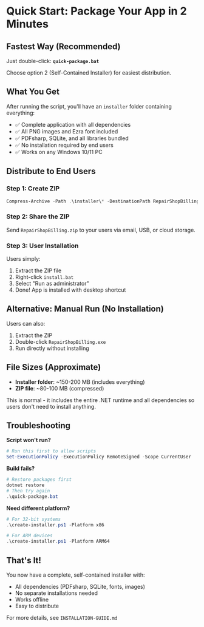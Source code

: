 # Quick Start: Package Your App in 2 Minutes

## Fastest Way (Recommended)

Just double-click: **`quick-package.bat`**

Choose option 2 (Self-Contained Installer) for easiest distribution.

## What You Get

After running the script, you'll have an `installer` folder containing everything:
- ✅ Complete application with all dependencies
- ✅ All PNG images and Ezra font included
- ✅ PDFsharp, SQLite, and all libraries bundled
- ✅ No installation required by end users
- ✅ Works on any Windows 10/11 PC

## Distribute to End Users

### Step 1: Create ZIP
```powershell
Compress-Archive -Path .\installer\* -DestinationPath RepairShopBilling.zip
```

### Step 2: Share the ZIP
Send `RepairShopBilling.zip` to your users via email, USB, or cloud storage.

### Step 3: User Installation
Users simply:
1. Extract the ZIP file
2. Right-click `install.bat`
3. Select "Run as administrator"
4. Done! App is installed with desktop shortcut

## Alternative: Manual Run (No Installation)

Users can also:
1. Extract the ZIP
2. Double-click `RepairShopBilling.exe`
3. Run directly without installing

## File Sizes (Approximate)

- **Installer folder**: ~150-200 MB (includes everything)
- **ZIP file**: ~80-100 MB (compressed)

This is normal - it includes the entire .NET runtime and all dependencies so users don't need to install anything.

## Troubleshooting

**Script won't run?**
```powershell
# Run this first to allow scripts
Set-ExecutionPolicy -ExecutionPolicy RemoteSigned -Scope CurrentUser
```

**Build fails?**
```powershell
# Restore packages first
dotnet restore
# Then try again
.\quick-package.bat
```

**Need different platform?**
```powershell
# For 32-bit systems
.\create-installer.ps1 -Platform x86

# For ARM devices
.\create-installer.ps1 -Platform ARM64
```

## That's It!

You now have a complete, self-contained installer with:
- All dependencies (PDFsharp, SQLite, fonts, images)
- No separate installations needed
- Works offline
- Easy to distribute

For more details, see `INSTALLATION-GUIDE.md`
